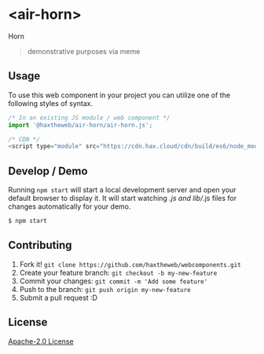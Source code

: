 # &lt;air-horn&gt;

Horn
> demonstrative purposes via meme

## Usage
To use this web component in your project you can utilize one of the following styles of syntax.

```js
/* In an existing JS module / web component */
import '@haxtheweb/air-horn/air-horn.js';

/* CDN */
<script type="module" src="https://cdn.hax.cloud/cdn/build/es6/node_modules/@haxtheweb/air-horn/air-horn.js"></script>
```

## Develop / Demo
Running `npm start` will start a local development server and open your default browser to display it. It will start watching *.js and lib/*.js files for changes automatically for your demo.
```bash
$ npm start
```


## Contributing

1. Fork it! `git clone https://github.com/haxtheweb/webcomponents.git`
2. Create your feature branch: `git checkout -b my-new-feature`
3. Commit your changes: `git commit -m 'Add some feature'`
4. Push to the branch: `git push origin my-new-feature`
5. Submit a pull request :D


## License
[Apache-2.0 License](http://opensource.org/licenses/Apache-2.0)
